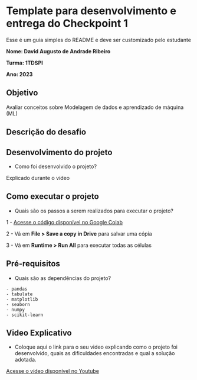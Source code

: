 # Template para desenvolvimento e entrega do Checkpoint 1

Esse é um guia simples do README e deve ser customizado pelo estudante

**Nome: David Augusto de Andrade Ribeiro** 

**Turma: 1TDSPI**

**Ano: 2023**

## Objetivo

Avaliar conceitos sobre Modelagem de dados e aprendizado de máquina (ML)

## Descrição do desafio

## Desenvolvimento do projeto
   - Como foi desenvolvido o projeto?
   
   Explicado durante o vídeo

## Como executar o projeto
   - Quais são os passos a serem realizados para executar o projeto?

1 - [Acesse o código disponível no Google Colab](https://colab.research.google.com/drive/1UqdF_HnKskTb-mwJ6Ys3WL9z20ATUuTX?usp=sharing/)
   
2 - Vá em **File > Save a copy in Drive** para salvar uma cópia

3 - Vá em **Runtime > Run All** para executar todas as células 
   
## Pré-requisitos
   - Quais são as dependências do projeto?  
   
   ```
- pandas
- tabulate
- matplotlib
- seaborn
- numpy
- scikit-learn
```

## Video Explicativo
   - Coloque aqui o link para o seu video explicando como o projeto foi desenvolvido, quais as dificuldades encontradas e qual a solução adotada.
   
   [Acesse o vídeo disponível no Youtube](https://youtu.be/LfPQJ_rVae0)
